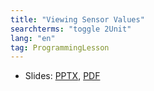 ```yaml
---
title: "Viewing Sensor Values"
searchterms: "toggle 2Unit"
lang: "en"
tag: ProgrammingLesson
---
```

 <ul>
 <li class="ng-binding">Slides:
 <a href="ProgrammingLessons/ViewingSensorValues.pptx">PPTX</a>,
 <a href="ProgrammingLessons/ViewingSensorValues.pdf">PDF</a>
 </li>
 </ul>
